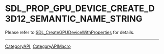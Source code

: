# SDL_PROP_GPU_DEVICE_CREATE_D3D12_SEMANTIC_NAME_STRING

Please refer to [SDL_CreateGPUDeviceWithProperties](SDL_CreateGPUDeviceWithProperties) for details.

----
[CategoryAPI](CategoryAPI), [CategoryAPIMacro](CategoryAPIMacro)


